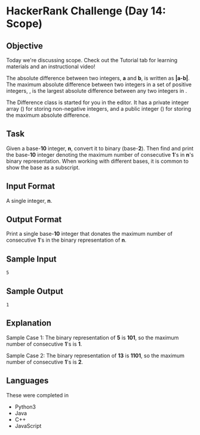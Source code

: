# HackerRank Challenge (Day 14: Scope)

## Objective
Today we're discussing scope. Check out the Tutorial tab for learning materials and an instructional video!

The absolute difference between two integers, **a** and **b**, is written as **|a-b|**. The maximum absolute difference between two integers in a set of positive integers, , is the largest absolute difference between any two integers in .

The Difference class is started for you in the editor. It has a private integer array () for storing  non-negative integers, and a public integer () for storing the maximum absolute difference.

## Task
Given a base-**10** integer, **n**, convert it to binary (base-**2**). Then find and print the base-**10** integer denoting the maximum number of consecutive **1**'s in **n**'s binary representation. When working with different bases, it is common to show the base as a subscript.

## Input Format
A  single integer, **n**.

## Output Format
Print a single base-**10** integer that donates the maximum number of consecutive **1**'s in the binary representation of **n**.

## Sample Input
```
5
```

## Sample Output
```
1
```

## Explanation
Sample Case 1:
The binary representation of **5** is **101**, so the maximum number of consecutive **1**'s is **1**.

Sample Case 2:
The binary representation of **13** is **1101**, so the maximum number of consecutive **1**'s is **2**.

## Languages
These were completed in
- Python3
- Java
- C++
- JavaScript
